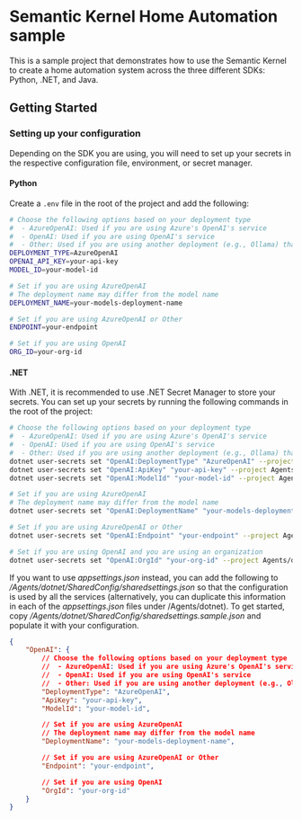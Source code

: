 # Semantic Kernel Home Automation sample

This is a sample project that demonstrates how to use the Semantic Kernel to create a home automation system across the three different SDKs: Python, .NET, and Java.

## Getting Started

### Setting up your configuration

Depending on the SDK you are using, you will need to set up your secrets in the respective configuration file, environment, or secret manager.

#### Python

Create a `.env` file in the root of the project and add the following:

```bash
# Choose the following options based on your deployment type
#  - AzureOpenAI: Used if you are using Azure's OpenAI's service
#  - OpenAI: Used if you are using OpenAI's service
#  - Other: Used if you are using another deployment (e.g., Ollama) that provides an OpenAI API
DEPLOYMENT_TYPE=AzureOpenAI
OPENAI_API_KEY=your-api-key
MODEL_ID=your-model-id

# Set if you are using AzureOpenAI
# The deployment name may differ from the model name
DEPLOYMENT_NAME=your-models-deployment-name

# Set if you are using AzureOpenAI or Other
ENDPOINT=your-endpoint

# Set if you are using OpenAI
ORG_ID=your-org-id
```

#### .NET

With .NET, it is recommended to use .NET Secret Manager to store your secrets. You can set up your secrets by running the following commands in the root of the project:

```bash
# Choose the following options based on your deployment type
#  - AzureOpenAI: Used if you are using Azure's OpenAI's service
#  - OpenAI: Used if you are using OpenAI's service
#  - Other: Used if you are using another deployment (e.g., Ollama) that provides an OpenAI API
dotnet user-secrets set "OpenAI:DeploymentType" "AzureOpenAI" --project Agents/dotnet/SharedConfig
dotnet user-secrets set "OpenAI:ApiKey" "your-api-key" --project Agents/dotnet/SharedConfig
dotnet user-secrets set "OpenAI:ModelId" "your-model-id" --project Agents/dotnet/SharedConfig

# Set if you are using AzureOpenAI
# The deployment name may differ from the model name
dotnet user-secrets set "OpenAI:DeploymentName" "your-models-deployment-name" --project Agents/dotnet/SharedConfig

# Set if you are using AzureOpenAI or Other
dotnet user-secrets set "OpenAI:Endpoint" "your-endpoint" --project Agents/dotnet/SharedConfig

# Set if you are using OpenAI and you are using an organization
dotnet user-secrets set "OpenAI:OrgId" "your-org-id" --project Agents/dotnet/SharedConfig
```

If you want to use _appsettings.json_ instead, you can add the following to _/Agents/dotnet/SharedConfig/sharedsettings.json_ so that the configuration is used by all the services (alternatively, you can duplicate this information in each of the _appsettings.json_ files under /Agents/dotnet). To get started, copy _/Agents/dotnet/SharedConfig/sharedsettings.sample.json_ and populate it with your configuration.

```json
{
    "OpenAI": {
        // Choose the following options based on your deployment type
        //  - AzureOpenAI: Used if you are using Azure's OpenAI's service
        //  - OpenAI: Used if you are using OpenAI's service
        //  - Other: Used if you are using another deployment (e.g., Ollama) that provides an OpenAI API
        "DeploymentType": "AzureOpenAI",
        "ApiKey": "your-api-key",
        "ModelId": "your-model-id",

        // Set if you are using AzureOpenAI
        // The deployment name may differ from the model name
        "DeploymentName": "your-models-deployment-name",

        // Set if you are using AzureOpenAI or Other
        "Endpoint": "your-endpoint",

        // Set if you are using OpenAI
        "OrgId": "your-org-id"
    }
}
```